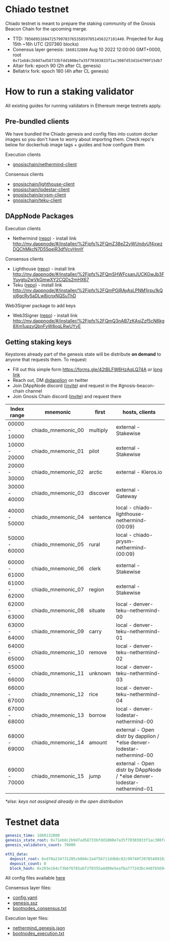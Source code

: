 # Chiado testnet

Chiado testnet is meant to prepare the staking community of the Gnosis Beacon Chain for the upcoming merge.

- TTD: `70560951604725799783765358597051456327101440`. Projected for Aug 15th ~16h UTC (207360 blocks)
- Conensus layer genesis: `1660132800` Aug 10 2022 12:00:00 GMT+0000, root `0x71eb8c2b9d7ad58733bfdd1008e7a35f70303833f1ac308fd53d1b4799f15db7`
- Altair fork: epoch 90 (2h after CL genesis)
- Bellatrix fork: epoch 180 (4h after CL genesis)

# How to run a staking validator

All existing guides for running validators in Ethereum merge testnets apply.

## Pre-bundled clients

We have bundled the Chiado genesis and config files into custom docker images so you don't have to worry about importing them. Check repo's below for dockerhub image tags + guides and how configure them

Execution clients

- [gnosischain/nethermind-client](https://github.com/gnosischain/nethermind-client)

Consensus clients

- [gnosischain/lighthouse-client](https://github.com/gnosischain/lighthouse-client)
- [gnosischain/lodestar-client](https://github.com/gnosischain/lodestar-client)
- [gnosischain/prysm-client](https://github.com/gnosischain/prysm-client)
- [gnosischain/teku-client](https://github.com/gnosischain/teku-client)

## DAppNode Packages

Execution clients

- Nethermind ([repo](https://github.com/dappnode/DAppNodePackage-Chiado-Nethermind)) - install link http://my.dappnode/#/installer/%2Fipfs%2FQmZ38eZ2yWUndyUf4xwzDQChMkcN7D55peiR3dfVcvHnnY

Consensus clients

- Lighthouse ([repo](https://github.com/dappnode/DAppNodePackage-lighthouse-chiado)) - install link http://my.dappnode/#/installer/%2Fipfs%2FQmSHWFcsanJUCKGwJb3FYuygtu2wVkGmwXY2CQDs2mHX67
- Teku ([repo](https://github.com/dappnode/DAppNodePackage-teku-chiado)) - install link http://my.dappnode/#/installer/%2Fipfs%2FQmPGjRAyAsLPNM1jrpu1kQxj6gcRy5aDLw8jcnxNQSuThD

Web3Signer package to add keys

- Web3Signer ([repo](https://github.com/dappnode/DAppNodePackage-web3signer-chiado)) - install link http://my.dappnode/#/installer/%2Fipfs%2FQmQ3nAB7zKAsjZzf5cN6kg8Xm1upzyQbnFyW8oqLRwUYyE

## Getting staking keys

Keystores already part of the genesis state will be distribute **on demand** to anyone that requests them. To request:

- Fill out this simple form https://forms.gle/42tBLFW6HzAqLQ74A or [long link](https://docs.google.com/forms/d/e/1FAIpQLSeWfYgWagVBIOeEwn36VO3xm1LYIaL_29oYzf-_071LO6nJXg/viewform?usp=sf_link)
- Reach out, DM [@dapplion](https://twitter.com/dapplion) on twitter
- Join DAppNode discord ([invite](https://discord.gg/c28an8dA5k)) and request in the #gnosis-beacon-chain channel
- Join Gnosis Chain discord ([invite](https://discord.com/invite/3CtNAqVMRV)) and request there

| Index range   | mnemonic           | first    | hosts, clients                                                           |
| ------------- | ------------------ | -------- | ------------------------------------------------------------------------ |
| 00000 - 10000 | chiado_mnemonic_00 | multiply | external - Stakewise                                                     |
| 10000 - 20000 | chiado_mnemonic_01 | pilot    | external - Stakewise                                                     |
| 20000 - 30000 | chiado_mnemonic_02 | arctic   | external - Kleros.io                                                     |
| 30000 - 40000 | chiado_mnemonic_03 | discover | external - Gateway                                                       |
| 40000 - 50000 | chiado_mnemonic_04 | sentence | local - chiado-lighthouse-nethermind-{00:09}                             |
| 50000 - 60000 | chiado_mnemonic_05 | rural    | local - chiado-prysm-nethermind-{00:09}                                  |
| 60000 - 61000 | chiado_mnemonic_06 | clerk    | external - Stakewise                                                     |
| 61000 - 62000 | chiado_mnemonic_07 | region   | external - Stakewise                                                     |
| 62000 - 63000 | chiado_mnemonic_08 | situate  | local - denver-teku-nethermind-00                                        |
| 63000 - 64000 | chiado_mnemonic_09 | carry    | local - denver-teku-nethermind-01                                        |
| 64000 - 65000 | chiado_mnemonic_10 | remove   | local - denver-teku-nethermind-02                                        |
| 65000 - 66000 | chiado_mnemonic_11 | unknown  | local - denver-teku-nethermind-03                                        |
| 66000 - 67000 | chiado_mnemonic_12 | rice     | local - denver-teku-nethermind-04                                        |
| 67000 - 68000 | chiado_mnemonic_13 | borrow   | local - denver-lodestar-nethermind-00                                    |
| 68000 - 69000 | chiado_mnemonic_14 | amount   | external - Open distr by dapplion / \*else denver-lodestar-nethermind-00 |
| 69000 - 70000 | chiado_mnemonic_15 | jump     | external - Open distr by DAppNode / \*else denver-lodestar-nethermind-01 |

_\*else: keys not assigned already in the open distribution_

# Testnet data

```yaml
genesis_time: 1660132800
genesis_state_root: 0x71eb8c2b9d7ad58733bfdd1008e7a35f70303833f1ac308fd53d1b4799f15db7
genesis_validators_count: 70000

eth1_data:
  deposit_root: 0xd70a234731285c6804c2a4f56711ddb8c82c99740f207854891028af34e27e5e
  deposit_count: 0
  block_hash: 0x203e164cf3b6f6765abf2f0355a4d09e5eaf6a777243bc4407b569431cd95cb3
```

All config files available [here](custom_config_data)

Consensus layer files:

- [config.yaml](custom_config_data/config.yaml)
- [genesis.ssz](custom_config_data/genesis.ssz)
- [bootnodes_consensus.txt](custom_config_data/bootnodes_consensus.txt)

Execution layer files:

- [nethermind_genesis.json](custom_config_data/nethermind_genesis.json)
- [bootnodes_execution.txt](custom_config_data/bootnodes_execution.txt)
